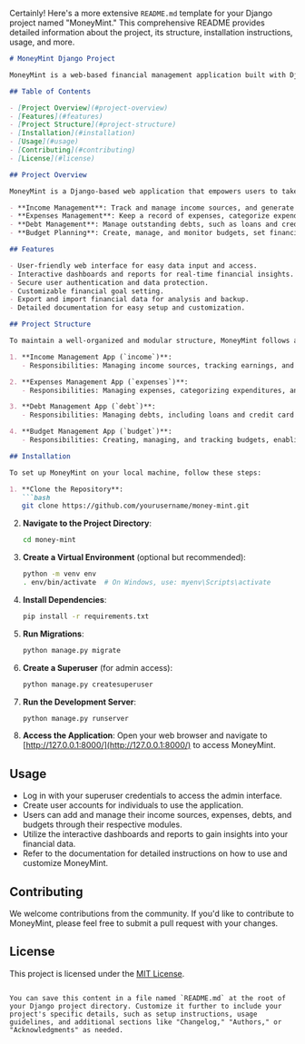 Certainly! Here's a more extensive `README.md` template for your Django project named "MoneyMint." This comprehensive README provides detailed information about the project, its structure, installation instructions, usage, and more.

```markdown
# MoneyMint Django Project

MoneyMint is a web-based financial management application built with Django. It is designed to help individuals effectively manage their income, expenses, debt, and budgets. This README provides an overview of the project, its structure, installation steps, usage instructions, and more.

## Table of Contents

- [Project Overview](#project-overview)
- [Features](#features)
- [Project Structure](#project-structure)
- [Installation](#installation)
- [Usage](#usage)
- [Contributing](#contributing)
- [License](#license)

## Project Overview

MoneyMint is a Django-based web application that empowers users to take control of their financial life. It offers features for managing various aspects of personal finance, including:

- **Income Management**: Track and manage income sources, and generate income-related reports.
- **Expenses Management**: Keep a record of expenses, categorize expenditures, and access expense-related reports.
- **Debt Management**: Manage outstanding debts, such as loans and credit card balances, and monitor debt repayment progress.
- **Budget Planning**: Create, manage, and monitor budgets, set financial goals, and leverage budget-related analytics.

## Features

- User-friendly web interface for easy data input and access.
- Interactive dashboards and reports for real-time financial insights.
- Secure user authentication and data protection.
- Customizable financial goal setting.
- Export and import financial data for analysis and backup.
- Detailed documentation for easy setup and customization.

## Project Structure

To maintain a well-organized and modular structure, MoneyMint follows a recommended structure with separate Django apps for each financial management aspect:

1. **Income Management App (`income`)**:
   - Responsibilities: Managing income sources, tracking earnings, and generating income-related reports.

2. **Expenses Management App (`expenses`)**:
   - Responsibilities: Managing expenses, categorizing expenditures, and generating expense-related reports.

3. **Debt Management App (`debt`)**:
   - Responsibilities: Managing debts, including loans and credit card balances, and helping users track their debt repayment progress.

4. **Budget Management App (`budget`)**:
   - Responsibilities: Creating, managing, and tracking budgets, enabling users to set financial goals, and providing budget-related analytics.

## Installation

To set up MoneyMint on your local machine, follow these steps:

1. **Clone the Repository**:
   ```bash
   git clone https://github.com/yourusername/money-mint.git
   ```

2. **Navigate to the Project Directory**:
   ```bash
   cd money-mint
   ```

3. **Create a Virtual Environment** (optional but recommended):
   ```bash
   python -m venv env
   . env/bin/activate  # On Windows, use: myenv\Scripts\activate
   ```

4. **Install Dependencies**:
   ```bash
   pip install -r requirements.txt
   ```

5. **Run Migrations**:
   ```bash
   python manage.py migrate
   ```

6. **Create a Superuser** (for admin access):
   ```bash
   python manage.py createsuperuser
   ```

7. **Run the Development Server**:
   ```bash
   python manage.py runserver
   ```

8. **Access the Application**:
   Open your web browser and navigate to [http://127.0.0.1:8000/](http://127.0.0.1:8000/) to access MoneyMint.

## Usage

- Log in with your superuser credentials to access the admin interface.
- Create user accounts for individuals to use the application.
- Users can add and manage their income sources, expenses, debts, and budgets through their respective modules.
- Utilize the interactive dashboards and reports to gain insights into your financial data.
- Refer to the documentation for detailed instructions on how to use and customize MoneyMint.

## Contributing

We welcome contributions from the community. If you'd like to contribute to MoneyMint, please feel free to submit a pull request with your changes.

## License

This project is licensed under the [MIT License](https://github.com/git/git-scm.com/blob/main/MIT-LICENSE.txt).
```

You can save this content in a file named `README.md` at the root of your Django project directory. Customize it further to include your project's specific details, such as setup instructions, usage guidelines, and additional sections like "Changelog," "Authors," or "Acknowledgments" as needed.